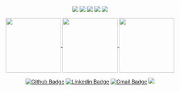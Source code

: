 <div align="center">
  <div>
<img src="https://img.shields.io/badge/reactjs-%2320232a.svg?style=for-the-badge&logo=react&logoColor=%2361DAFB"/>
<img src="https://img.shields.io/badge/javascript-%23F7DF1E.svg?style=for-the-badge&logo=javascript&logoColor=white"/>
<img src="https://img.shields.io/badge/-NodeJS-68a063?logo=node.js&logoColor=white&style=for-the-badge"/>
<img src="https://img.shields.io/badge/c%23-%23239120.svg?style=for-the-badge&logo=c-sharp&logoColor=white"/>
<img src="https://img.shields.io/badge/.NET-5C2D91?style=for-the-badge&logo=.net&logoColor=white"/>
<div>

<p align="center">
  <a href="https://github.com/Guilhermerisu">
    <img align="center"
         height="150em"
         src="https://github-readme-stats.vercel.app/api?username=Guilhermerisu&show_icons=true&include_all_commits=true&count_private=true&theme=apprentice&hide_border=true&bg_color=0D1117" />
  </a>
    
  <a href="https://github.com/Guilhermerisu">
    <img align="center"
         height="150em"
         src="https://github-readme-streak-stats.herokuapp.com/?user=Guilhermerisu&theme=black-ice&hide_border=true&stroke=0000&background=0D1117&ring=e05397&fire=e05397&currStreakLabel=e05397" />
  </a>
  <a href="https://github.com/Guilhermerisu">
    <img align="center"
         height="150em"
         src="https://github-readme-stats.vercel.app/api/top-langs?username=Guilhermerisu&show_icons=true&include_all_commits=true&count_private=true&theme=apprentice&hide_border=true&bg_color=0D1117&layout=compact"
    />
  </a>
</p>



[![Github Badge](https://img.shields.io/badge/-Github-000?style=flat-square&logo=Github&logoColor=white&link=https://github.com/Guilhermerisu)](https://github.com/Guilhermerisu)
[![Linkedin Badge](https://img.shields.io/badge/-LinkedIn-blue?style=flat-square&logo=Linkedin&logoColor=white&link=https://www.linkedin.com/in/Guilhermerisu/)](https://www.linkedin.com/in/Guilhermerisu/)
[![Gmail Badge](https://img.shields.io/badge/-Gmail-c14438?style=flat-square&logo=Gmail&logoColor=white&link=mailto:guilhermevpimenta122@gmail.com)](mailto:guilhermevpimenta122@gmail.com)
<img src="https://komarev.com/ghpvc/?username=Guilhermerisu&color=49f135">
</div>
